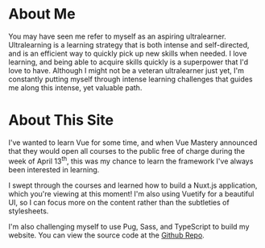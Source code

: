 # About Me

You may have seen me refer to myself as an aspiring ultralearner. Ultralearning is a learning strategy that is both intense and self-directed, and is an efficient way to quickly pick up new skills when needed. I love learning, and being able to acquire skills quickly is a superpower that I'd love to have. Although I might not be a veteran ultralearner just yet, I'm constantly putting myself through intense learning challenges that guides me along this intense, yet valuable path.

# About This Site

I've wanted to learn Vue for some time, and when Vue Mastery announced that they would open all courses to the public free of charge during the week of April 13<sup>th</sup>, this was my chance to learn the framework I've always been interested in learning.

I swept through the courses and learned how to build a Nuxt.js application, which you're viewing at this moment! I'm also using Vuetify for a beautiful UI, so I can focus more on the content rather than the subtleties of stylesheets.

 I'm also challenging myself to use Pug, Sass, and TypeScript to build my website. You can view the source code at the [Github Repo](https://github.com/leonzalion/website).